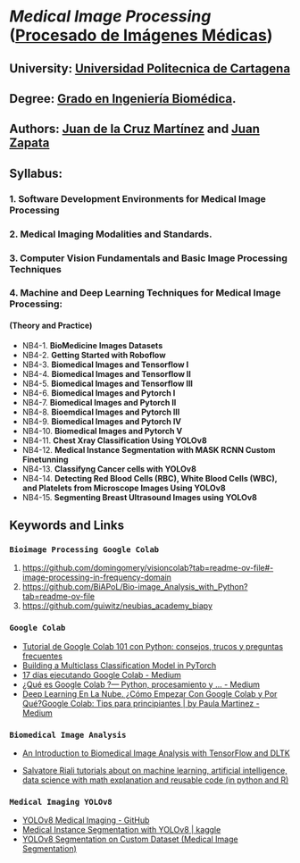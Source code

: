# ***Medical Image Processing*** ([Procesado de Imágenes Médicas](https://campusvirtual.upct.es/uxxiportal/servlets/public/guiaDocenteServlet?anyAnyaca=2024-25&assCodnum=521104007&idioma=es&modalidad=P))

## **University**: [Universidad Politecnica de Cartagena](http://upct.es)

## **Degree**: [Grado en Ingeniería Biomédica](https://etsii.upct.es/gib/).


## **Authors**: [Juan de la Cruz Martínez](https://personas.upct.es/perfil/juanc.martinez) and [Juan Zapata](https://personas.upct.es/perfil/juan.zapata)

## Syllabus: 
### 1. Software Development Environments for Medical Image Processing
### 2. Medical Imaging Modalities and Standards.
### 3. Computer Vision Fundamentals and Basic Image Processing Techniques
### 4. Machine and Deep Learning Techniques for Medical Image Processing: 
  #### (Theory and Practice)
  - NB4-1. **BioMedicine Images Datasets** 
  - NB4-2. **Getting Started with Roboflow**  
  - NB4-3. **Biomedical Images and Tensorflow I**
  - NB4-4. **Biomedical Images and Tensorflow II**
  - NB4-5. **Biomedical Images and Tensorflow III**
  - NB4-6. **Biomedical Images and Pytorch I**
  - NB4-7. **Biomedical Images and Pytorch II**
  - NB4-8. **Bioemdical Images and Pytorch III**
  - NB4-9. **Biomedical Images and Pytorch IV**
  - NB4-10. **Biomedical Images and Pytorch V** 
  - NB4-11. **Chest Xray Classification Using YOLOv8**
  - NB4-12. **Medical Instance Segmentation with MASK RCNN Custom Finetunning**
  - NB4-13. **Classifyng Cancer cells with YOLOv8**
  - NB4-14. **Detecting Red Blood Cells (RBC), White Blood Cells (WBC), and Platelets from Microscope Images Using YOLOv8**
  - NB4-15. **Segmenting Breast Ultrasound Images using YOLOv8**

## Keywords and Links

### `Bioimage Processing Google Colab`

1.  https://github.com/domingomery/visioncolab?tab=readme-ov-file#-image-processing-in-frequency-domain
2.  https://github.com/BiAPoL/Bio-image_Analysis_with_Python?tab=readme-ov-file
3.  https://github.com/guiwitz/neubias_academy_biapy


### `Google Colab`

- [Tutorial de Google Colab 101 con Python: consejos, trucos y preguntas frecuentes](https://ichi.pro/es/tutorial-de-google-colab-101-con-python-consejos-trucos-y-preguntas-frecuentes-130333958546612)
- [Building a Multiclass Classification Model in PyTorch](https://machinelearningmastery.com/building-a-multiclass-classification-model-in-pytorch/)
- [17 días ejecutando Google Colab - Medium](https://medium.com/the-agile-crafters-notebook-spanish/17-d%C3%ADas-ejecutando-google-colab-158c44080bf)
- [¿Qué es Google Colab ?— Python, procesamiento y ... - Medium](https://medium.com/@AngelMR42/qu%C3%A9-es-google-colab-python-procesamiento-y-almacenamiento-todo-en-uno-dd72ab6c0d46)
- [Deep Learning En La Nube. ¿Cómo Empezar Con Google Colab y Por Qué?](https://www.datasource.ai/es/data-science-articles/deep-learning-en-la-nube-como-empezar-con-google-colab-y-por-que)[Google Colab: Tips para principiantes | by Paula Martinez - Medium](https://medium.com/marvik/google-colab-tips-para-principiantes-e39d6e7051d4)

### `Biomedical Image Analysis`

- [An Introduction to Biomedical Image Analysis with TensorFlow and DLTK](https://blog.tensorflow.org/2018/07/an-introduction-to-biomedical-image-analysis-tensorflow-dltk.html)

- [Salvatore Riali tutorials about on machine learning, artificial intelligence, data science with math explanation and reusable code (in python and R)](https://github.com/SalvatoreRa/tutorial)

### `Medical Imaging YOLOv8`

- [YOLOv8 Medical Imaging - GitHub](https://github.com/sevdaimany/YOLOv8-Medical-Imaging)
- [Medical Instance Segmentation with YOLOv8 | kaggle](https://www.kaggle.com/code/mersico/medical-instance-segmentation-with-yolov8)
- [YOLOv8 Segmentation on Custom Dataset (Medical Image Segmentation)](https://github-wiki-see.page/m/idmwy/YOLO/wiki/YOLOv8-Segmentation-on-Custom-Dataset-%28Medical-Image-Segmentation%29)